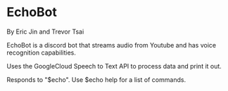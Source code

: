 # EchoBot
By Eric Jin and Trevor Tsai

EchoBot is a discord bot that streams audio from Youtube and has voice recognition capabilities.

Uses the GoogleCloud Speech to Text API to process data and print it out.

Responds to "$echo". Use $echo help for a list of commands.
